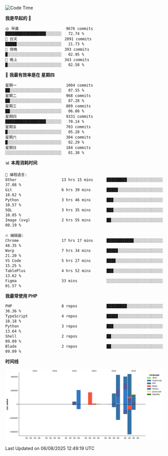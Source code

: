 <!--START_SECTION:waka-->
![Code Time](http://img.shields.io/badge/Code%20Time-3%2C956%20hrs%2030%20mins-blue)

**我是早起的 🐤** 

```text
🌞 早晨                     9676 commits        ██████████████████░░░░░░░   72.74 % 
🌆 白天                     2891 commits        █████░░░░░░░░░░░░░░░░░░░░   21.73 % 
🌃 傍晚                     393 commits         █░░░░░░░░░░░░░░░░░░░░░░░░   02.95 % 
🌙 晚上                     343 commits         █░░░░░░░░░░░░░░░░░░░░░░░░   02.58 % 
```
📅 **我最有效率是在 星期四** 

```text
星期一                      1004 commits        ██░░░░░░░░░░░░░░░░░░░░░░░   07.55 % 
星期二                      968 commits         ██░░░░░░░░░░░░░░░░░░░░░░░   07.28 % 
星期三                      809 commits         ██░░░░░░░░░░░░░░░░░░░░░░░   06.08 % 
星期四                      9331 commits        ██████████████████░░░░░░░   70.14 % 
星期五                      703 commits         █░░░░░░░░░░░░░░░░░░░░░░░░   05.28 % 
星期六                      304 commits         █░░░░░░░░░░░░░░░░░░░░░░░░   02.29 % 
星期日                      184 commits         ░░░░░░░░░░░░░░░░░░░░░░░░░   01.38 % 
```


📊 **本周消耗时间** 

```text
💬 编程语言: 
Other                    13 hrs 15 mins      █████████░░░░░░░░░░░░░░░░   37.08 % 
Git                      6 hrs 39 mins       █████░░░░░░░░░░░░░░░░░░░░   18.62 % 
Python                   3 hrs 46 mins       ███░░░░░░░░░░░░░░░░░░░░░░   10.57 % 
SQL                      3 hrs 35 mins       ███░░░░░░░░░░░░░░░░░░░░░░   10.05 % 
Image (svg)              2 hrs 55 mins       ██░░░░░░░░░░░░░░░░░░░░░░░   08.19 % 

🔥 编辑器: 
Chrome                   17 hrs 17 mins      ████████████░░░░░░░░░░░░░   48.35 % 
Warp                     7 hrs 34 mins       █████░░░░░░░░░░░░░░░░░░░░   21.20 % 
VS Code                  5 hrs 27 mins       ████░░░░░░░░░░░░░░░░░░░░░   15.25 % 
TablePlus                4 hrs 52 mins       ███░░░░░░░░░░░░░░░░░░░░░░   13.62 % 
Figma                    33 mins             ░░░░░░░░░░░░░░░░░░░░░░░░░   01.57 % 
```

**我最常使用 PHP** 

```text
PHP                      8 repos             █████████░░░░░░░░░░░░░░░░   36.36 % 
TypeScript               4 repos             █████░░░░░░░░░░░░░░░░░░░░   18.18 % 
Python                   3 repos             ███░░░░░░░░░░░░░░░░░░░░░░   13.64 % 
Shell                    2 repos             ██░░░░░░░░░░░░░░░░░░░░░░░   09.09 % 
Blade                    2 repos             ██░░░░░░░░░░░░░░░░░░░░░░░   09.09 % 
```



**时间线**

![Lines of Code chart](https://raw.githubusercontent.com/abrahamgreyson/abrahamgreyson/main/assets/bar_graph.png)


 Last Updated on 06/08/2025 12:49:19 UTC
<!--END_SECTION:waka-->
